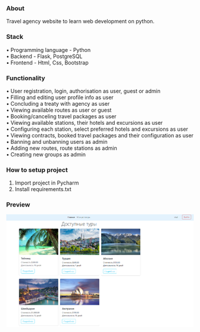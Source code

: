 ### About
Travel agency website to learn web development on python.

### Stack

• Programming language - Python \
• Backend - Flask, PostgreSQL \
• Frontend - Html, Css, Bootstrap

### Functionality
• User registration, login, authorisation as user, guest or admin \
• Filling and editing user profile info as user\
• Concluding a treaty with agency as user \
• Viewing available routes as user or guest \
• Booking/canceling travel packages as user \
• Viewing available stations, their hotels and excursions as user \
• Configuring each station, select preferred hotels and excursions as user \
• Viewing contracts, booked travel packages and their configuration as user \
• Banning and unbanning users as admin \
• Adding new routes, route stations as admin \
• Creating new groups as admin

### How to setup project
1. Import project in Pycharm
2. Install requirements.txt

### Preview
<p align="center">
  <img src="/images/mainPage.png" />
</p>